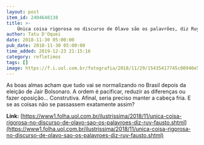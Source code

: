 ```yaml
---
layout: post
item_id: 2404648138
title: >-
    Única coisa rigorosa no discurso de Olavo são os palavrões, diz Ruy Fausto
author: Tatu D'Oquei
date: 2018-11-30 05:00:00
pub_date: 2018-11-30 05:00:00
time_added: 2019-12-23 21:15:16
category: refletimos
tags: []
image: https://f.i.uol.com.br/fotografia/2018/11/29/15435417745c00940e535ee_1543541774_3x2_xl.jpg
---
```


As boas almas acham que tudo vai se normalizando no Brasil depois da eleição de Jair Bolsonaro. A ordem é pacificar, reduzir as diferenças ou fazer oposição... Construtiva. Afinal, seria preciso manter a cabeça fria. E se as coisas não se passassem exatamente assim?

**Link:** [https://www1.folha.uol.com.br/ilustrissima/2018/11/unica-coisa-rigorosa-no-discurso-de-olavo-sao-os-palavroes-diz-ruy-fausto.shtml](https://www1.folha.uol.com.br/ilustrissima/2018/11/unica-coisa-rigorosa-no-discurso-de-olavo-sao-os-palavroes-diz-ruy-fausto.shtml)

